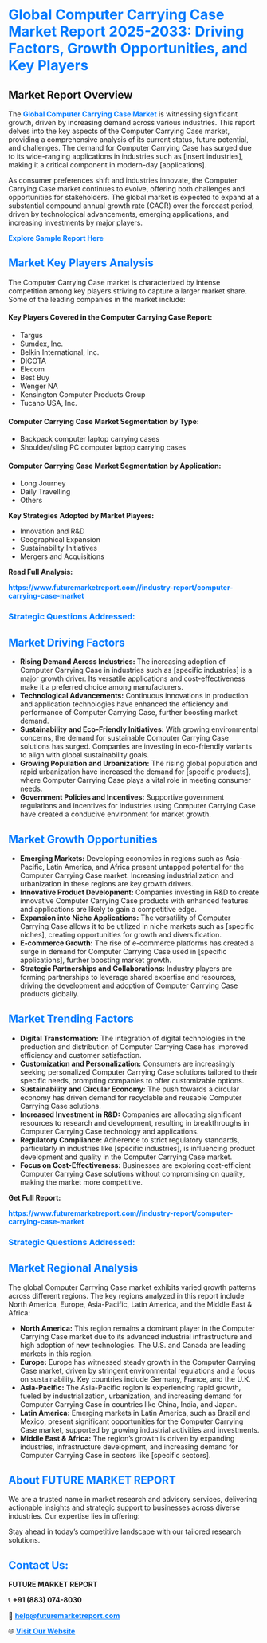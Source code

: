 <h1 style="color: #007BFF;">Global Computer Carrying Case Market Report 2025-2033: Driving Factors, Growth Opportunities, and Key Players</h1>

<section id="overview">
<h2>Market Report Overview</h2>
<p>The <a href="https://www.futuremarketreport.com//industry-report/computer-carrying-case-market" style="color: #007BFF; text-decoration: none;"><strong>Global Computer Carrying Case Market</strong></a> is witnessing significant growth, driven by increasing demand across various industries. This report delves into the key aspects of the Computer Carrying Case market, providing a comprehensive analysis of its current status, future potential, and challenges. The demand for Computer Carrying Case has surged due to its wide-ranging applications in industries such as [insert industries], making it a critical component in modern-day [applications].</p>
<p>As consumer preferences shift and industries innovate, the Computer Carrying Case market continues to evolve, offering both challenges and opportunities for stakeholders. The global market is expected to expand at a substantial compound annual growth rate (CAGR) over the forecast period, driven by technological advancements, emerging applications, and increasing investments by major players.</p>
</section>

<section id="overview">
<p><a href="https://www.futuremarketreport.com//request-sample/reportId=52870" style="color: #007BFF; text-decoration: none;"><strong>Explore Sample Report Here</strong></a></p>
</section>

<section id="key-players">
<h2 style="color: #007BFF;">Market Key Players Analysis</h2>
<p>The Computer Carrying Case market is characterized by intense competition among key players striving to capture a larger market share. Some of the leading companies in the market include:</p>
<h4>Key Players Covered in the Computer Carrying Case Report:</h4>
<ul><li>Targus</li><li>Sumdex, Inc.</li><li>Belkin International, Inc.</li><li>DICOTA</li><li>Elecom</li><li>Best Buy</li><li>Wenger NA</li><li>Kensington Computer Products Group</li><li>Tucano USA, Inc.</li></ul>
<h4>Computer Carrying Case Market Segmentation by Type:</h4>
<ul><li>Backpack computer laptop carrying cases</li><li>Shoulder/sling PC computer laptop carrying cases</li></ul>

<h4>Computer Carrying Case Market Segmentation by Application:</h4>
<ul><li>Long Journey</li><li>Daily Travelling</li><li>Others</li></ul>
<p><strong>Key Strategies Adopted by Market Players:</strong></p>
<ul>
<li>Innovation and R&D</li>
<li>Geographical Expansion</li>
<li>Sustainability Initiatives</li>
<li>Mergers and Acquisitions</li>
</ul>
</section>

<section>
<p><strong>Read Full Analysis: </strong></p><a href="https://www.futuremarketreport.com//industry-report/computer-carrying-case-market" style="color: #007BFF; text-decoration: none;"><strong>https://www.futuremarketreport.com//industry-report/computer-carrying-case-market</strong></a>
<h3 style="color: #007BFF;">Strategic Questions Addressed:</h3>
</section>

<section id="driving-factors">
<h2 style="color: #007BFF;">Market Driving Factors</h2>
<ul>
<li><strong>Rising Demand Across Industries:</strong> The increasing adoption of Computer Carrying Case in industries such as [specific industries] is a major growth driver. Its versatile applications and cost-effectiveness make it a preferred choice among manufacturers.</li>
<li><strong>Technological Advancements:</strong> Continuous innovations in production and application technologies have enhanced the efficiency and performance of Computer Carrying Case, further boosting market demand.</li>
<li><strong>Sustainability and Eco-Friendly Initiatives:</strong> With growing environmental concerns, the demand for sustainable Computer Carrying Case solutions has surged. Companies are investing in eco-friendly variants to align with global sustainability goals.</li>
<li><strong>Growing Population and Urbanization:</strong> The rising global population and rapid urbanization have increased the demand for [specific products], where Computer Carrying Case plays a vital role in meeting consumer needs.</li>
<li><strong>Government Policies and Incentives:</strong> Supportive government regulations and incentives for industries using Computer Carrying Case have created a conducive environment for market growth.</li>
</ul>
</section>

<section id="growth-opportunities">
<h2 style="color: #007BFF;">Market Growth Opportunities</h2>
<ul>
<li><strong>Emerging Markets:</strong> Developing economies in regions such as Asia-Pacific, Latin America, and Africa present untapped potential for the Computer Carrying Case market. Increasing industrialization and urbanization in these regions are key growth drivers.</li>
<li><strong>Innovative Product Development:</strong> Companies investing in R&D to create innovative Computer Carrying Case products with enhanced features and applications are likely to gain a competitive edge.</li>
<li><strong>Expansion into Niche Applications:</strong> The versatility of Computer Carrying Case allows it to be utilized in niche markets such as [specific niches], creating opportunities for growth and diversification.</li>
<li><strong>E-commerce Growth:</strong> The rise of e-commerce platforms has created a surge in demand for Computer Carrying Case used in [specific applications], further boosting market growth.</li>
<li><strong>Strategic Partnerships and Collaborations:</strong> Industry players are forming partnerships to leverage shared expertise and resources, driving the development and adoption of Computer Carrying Case products globally.</li>
</ul>
</section>

<section id="trending-factors">
<h2 style="color: #007BFF;">Market Trending Factors</h2>
<ul>
<li><strong>Digital Transformation:</strong> The integration of digital technologies in the production and distribution of Computer Carrying Case has improved efficiency and customer satisfaction.</li>
<li><strong>Customization and Personalization:</strong> Consumers are increasingly seeking personalized Computer Carrying Case solutions tailored to their specific needs, prompting companies to offer customizable options.</li>
<li><strong>Sustainability and Circular Economy:</strong> The push towards a circular economy has driven demand for recyclable and reusable Computer Carrying Case solutions.</li>
<li><strong>Increased Investment in R&D:</strong> Companies are allocating significant resources to research and development, resulting in breakthroughs in Computer Carrying Case technology and applications.</li>
<li><strong>Regulatory Compliance:</strong> Adherence to strict regulatory standards, particularly in industries like [specific industries], is influencing product development and quality in the Computer Carrying Case market.</li>
<li><strong>Focus on Cost-Effectiveness:</strong> Businesses are exploring cost-efficient Computer Carrying Case solutions without compromising on quality, making the market more competitive.</li>
</ul>
</section>

<section>
<p><strong>Get Full Report: </strong></p><a href="https://www.futuremarketreport.com//industry-report/computer-carrying-case-market" style="color: #007BFF; text-decoration: none;"><strong>https://www.futuremarketreport.com//industry-report/computer-carrying-case-market</strong></a>
<h3 style="color: #007BFF;">Strategic Questions Addressed:</h3>
</section>


<section id="regional-analysis">
<h2 style="color: #007BFF;">Market Regional Analysis</h2>
<p>The global Computer Carrying Case market exhibits varied growth patterns across different regions. The key regions analyzed in this report include North America, Europe, Asia-Pacific, Latin America, and the Middle East & Africa:</p>
<ul>
<li><strong>North America:</strong> This region remains a dominant player in the Computer Carrying Case market due to its advanced industrial infrastructure and high adoption of new technologies. The U.S. and Canada are leading markets in this region.</li>
<li><strong>Europe:</strong> Europe has witnessed steady growth in the Computer Carrying Case market, driven by stringent environmental regulations and a focus on sustainability. Key countries include Germany, France, and the U.K.</li>
<li><strong>Asia-Pacific:</strong> The Asia-Pacific region is experiencing rapid growth, fueled by industrialization, urbanization, and increasing demand for Computer Carrying Case in countries like China, India, and Japan.</li>
<li><strong>Latin America:</strong> Emerging markets in Latin America, such as Brazil and Mexico, present significant opportunities for the Computer Carrying Case market, supported by growing industrial activities and investments.</li>
<li><strong>Middle East & Africa:</strong> The region’s growth is driven by expanding industries, infrastructure development, and increasing demand for Computer Carrying Case in sectors like [specific sectors].</li>
</ul>
</section>

<footer>
<h2 style="color: #007BFF;">About FUTURE MARKET REPORT</h2>
<p>We are a trusted name in market research and advisory services, delivering actionable insights and strategic support to businesses across diverse industries. Our expertise lies in offering:</p>

<p>Stay ahead in today’s competitive landscape with our tailored research solutions.</p>

<h2 style="color: #007BFF;">Contact Us:</h2>
<p><strong>FUTURE MARKET REPORT</strong></p>
<p>📞 <strong>+91 (883) 074-8030</strong></p>
<p>📧 <strong><a href="mailto:help@futuremarketreport.com" style="color: #007BFF;">help@futuremarketreport.com</a></strong></p>
<p>🌐 <strong><a href="https://www.futuremarketreport.com/" style="color: #007BFF;">Visit Our Website</a></strong></p>
</footer>